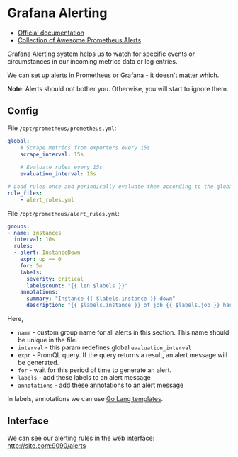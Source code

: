 # Grafana Alerting

- [Official documentation](https://grafana.com/docs/grafana/latest/alerting/)
- [Collection of Awesome Prometheus Alerts](https://samber.github.io/awesome-prometheus-alerts/rules.html)

Grafana Alerting system helps us to watch for specific events or circumstances in our incoming metrics data or log entries.

We can set up alerts in Prometheus or Grafana - it doesn't matter which.

**Note**: Alerts should not bother you. Otherwise, you will start to ignore them.

## Config

File `/opt/prometheus/prometheus.yml`:

```yml
global:
    # Scrape metrics from exporters every 15s
    scrape_interval: 15s
  
    # Evaluate rules every 15s
    evaluation_interval: 15s

# Load rules once and periodically evaluate them according to the global "evaluation_interval"
rule_files:
    - alert_rules.yml
```

File `/opt/prometheus/alert_rules.yml`:

```yml
groups:
- name: instances
  interval: 10s
  rules:
  - alert: InstanceDown
    expr: up == 0
    for: 5m
    labels:
      severity: critical
      labelscount: "{{ len $labels }}"
    annotations:
      summary: "Instance {{ $labels.instance }} down"
      description: "{{ $labels.instance }} of job {{ $labels.job }} has been down for 5 minutes."
```

Here,

- `name` - custom group name for all alerts in this section. This name should be unique in the file.
- `interval` - this param redefines global `evaluation_interval`
- `expr` - PromQL query. If the query returns a result, an alert message will be generated.
- `for` - wait for this period of time to generate an alert.
- `labels` - add these labels to an alert message
- `annotations` - add these annotations to an alert message

In labels, annotations we can use [Go Lang templates](https://pkg.go.dev/text/template).

## Interface

We can see our alerting rules in the web interface: http://site.com:9090/alerts
